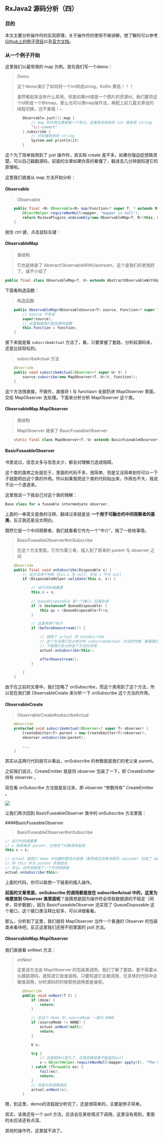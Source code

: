 ## RxJava2 源码分析（四）

### 目的

本文主要分析操作符的实现原理，关于操作符的使用不做讲解，想了解的可以参考[Github上的例子项目](<https://github.com/amitshekhariitbhu/RxJava2-Android-Samples>)以及[官方文档](<http://reactivex.io/documentation/operators.html>)。



### 从一个例子开始

这里我们以最常用的 map 为例。首先我们写一个demo：

> Demo
>
> 这个demo演示了如何将一个int转成string。Kotlin 赛高！！！
>
> 虽然看起来没有什么屌用，但是如果int值是一个图片的资源id，我们要将这个id转成一个Bitmap，那么也可以用map操作法，再配上前几篇文章说的线程切换，岂不美哉！~

```kotlin
        Observable.just(1).map {
            // map 的作用主要是做一个变化，这里是将发射的 int 值变成 string
            "$it-covert"
        }.subscribe {
            // 打印接收到的 string
            System.out.println(it)
        }
```

这个为了简单我用到了 just 操作符，其实和 create 差不多，如果你强迫症想搞清楚，可以自己戳戳源码，前面的文章如果你真的看懂了，戳进去几分钟就知道它的原理啦。

这里我们直接从 map 方法开始分析：

#### Observable

> Observable

```java
    public final <R> Observable<R> map(Function<? super T, ? extends R> mapper) {
        ObjectHelper.requireNonNull(mapper, "mapper is null");
        return RxJavaPlugins.onAssembly(new ObservableMap<T, R>(this, mapper));
    }
```

按住 ctrl 键，点击鼠标左键：

#### ObservableMap

> 类结构
>
> 它也是继承了 AbstractObservableWithUpstream，这个是我们的老相好了，就不介绍了

```java
public final class ObservableMap<T, U> extends AbstractObservableWithUpstream<T, U> {...}
```



下面看构造函数：

> 构造函数

```java
    public ObservableMap(ObservableSource<T> source, Function<? super T, ? extends U> function) {
        // source 不多说
        super(source);
        // 这里就是我们做变换的函数
        this.function = function;
    }
```



接下来就是看 `subscribeActual` 方法了，看，只要掌握了套路，分析起源码来，还是比较轻松的。

> subscribeActual 方法

```java
    @Override
    public void subscribeActual(Observer<? super U> t) {
        source.subscribe(new MapObserver<T, U>(t, function));
    }
```

这个方法很直接，不做作，直接将 t 与 functiaon 全部扔进 MapObserver 里面，交给 MapObserver 去处理。下面来分析分析 MapObserver 这个类。



#### ObservableMap.MapObserver

> 类结构
>
> MapObserver 继承了 BasicFuseableObserver

```java
    static final class MapObserver<T, U> extends BasicFuseableObserver<T, U> {...}
```



#### BasicFuseableObserver

书里说过，信息太多与信息太少，都会对理解力造成阻碍。

这个类的蛋疼之处就在于，里面的代码不多，很简单，但是又没简单到你可以一下子就能明白这个类的作用。所以如果我把这个类的代码贴出来，作用也不大，我说不出一个道道来。

这里我说一下我自己对这个类的理解：

```java
Base class for a fuseable intermediate observer.
```

上面的一串英文是类的注释，翻译过来就是说 **一个用于可融合的中间观察者的基类**，反正我还是没太明白。

既然它是一个中间观察者，我们就看看它作为一个“中介”，搞了一些啥事情。

> BasicFuseableObserver#onSubscribe
>
> 在这个方法里面，它作为第三者，插入到了原来的 parent 与 observer 之间

```java
    @Override
    public final void onSubscribe(Disposable s) {
        // 该方法用于判断 this.s 为 null，并且 s 不为 null
        if (DisposableHelper.validate(this.s, s)) {

            // 这行代码很重要
            this.s = s;
            
            // QueueDisposable 是一个接口，后面会讲
            if (s instanceof QueueDisposable) {
                this.qs = (QueueDisposable<T>)s;
            }

            // 这里有两个钩子
            if (beforeDownstream()) {

                // 调用了 actual 的 onSubscribe
                // 这个方法我们在之前分析 subscribeActual 方法的时候，都是跳过的
                // 下面我们会分析这个方法的作用
                actual.onSubscribe(this);

                afterDownstream();
            }

        }
    }
```

由于在之前的文章中，我们忽略了 onSubscribe，而这个类用到了这个方法，所以现在我们拿 ObservableCreate 来分析一下 onSubscribe 这个方法的作用。

#### ObservableCreate

> ObservableCreate#subscribeActual

```java
    @Override
    protected void subscribeActual(Observer<? super T> observer) {
        CreateEmitter<T> parent = new CreateEmitter<T>(observer);
        observer.onSubscribe(parent);

        ...
    }
```

其实从这两行代码就可以看出，onSubscribe 的参数就是我们的老父亲 parent。

之前我们说过，CreateEmitter 就是将 observer 包装了一下，即 CreateEmitter 持有 observer 。

现在看 onSubscribe 方法就是反过来，即 observer  “参数持有” CreateEmitter 。

![](onSubscribe.png)

让我们再次回到 BasicFuseableObserver 类中的 onSubscribe 方法里面：

####BasicFuseableObserver

> BasicFuseableObserver#onSubscribe

```java
// 这行代码很重要
// s 是原来的 parent，它把这个对象保存起来
this.s = s;

// actual 是我们 demo 中创建的匿名内部类（虽然真正的情况是将 consumer 包成了 observer）
// 将 this 作为 parent 传递进去
// 所以，这样他就成了一个中间观察者
actual.onSubscribe(this);
```

上面的代码，你可以联想一下链表的插入操作。

**前面的文章里面，onSubscribe 的调用都是放在 subscribeActual 中的，这里为啥要放到 Observer 类里面呢**？我猜想是因为操作符会导致数据源的不稳定（同步，异步数据），因为 BasicFuseableObserver 还实现了 QueueDisposable 这个接口，这个接口类注释比较多，可以详细看看。



那么，分析到了这里，我们就将 MapObserver 当作一个普通的 Observer 的包装类来看待吧。反正这里我们还用不到里面的 poll 方法。

#### ObservableMap.MapObserver

我们直接看 onNext 方法：

> onNext
>
> 这里该方法由 MapObserver 的包装类调用，我们了解了套路，更不需要从头跟踪源码，就知道它由谁调用。只要知道它会被调用，在具体的代码中会被谁调用，分析源码的时候管他调用者是谁呢。

```java
        @Override
        public void onNext(T t) {
            if (done) {
                return;
            }

            // 在这个 demo 中，sourceMode 一直为 NONE
            if (sourceMode != NONE) {
                actual.onNext(null);
                return;
            }

            U v;

            try {
                // 这里就执行变化了，注意变换结果不能返回null
                v = ObjectHelper.requireNonNull(mapper.apply(t), "The mapper function returned a null value.");
            } catch (Throwable ex) {
                fail(ex);
                return;
            }
            // 将变化的结果返回
            actual.onNext(v);
        }
```

嗯，到这里，demo的流程就分析完了，还是很简单的，主要是例子简单。

其实，该类还有一个 poll 方法，应该会在某些情况下调用，这里没有用到，里面的水应该还有点深。

其他的操作符，这里就不讲了。
